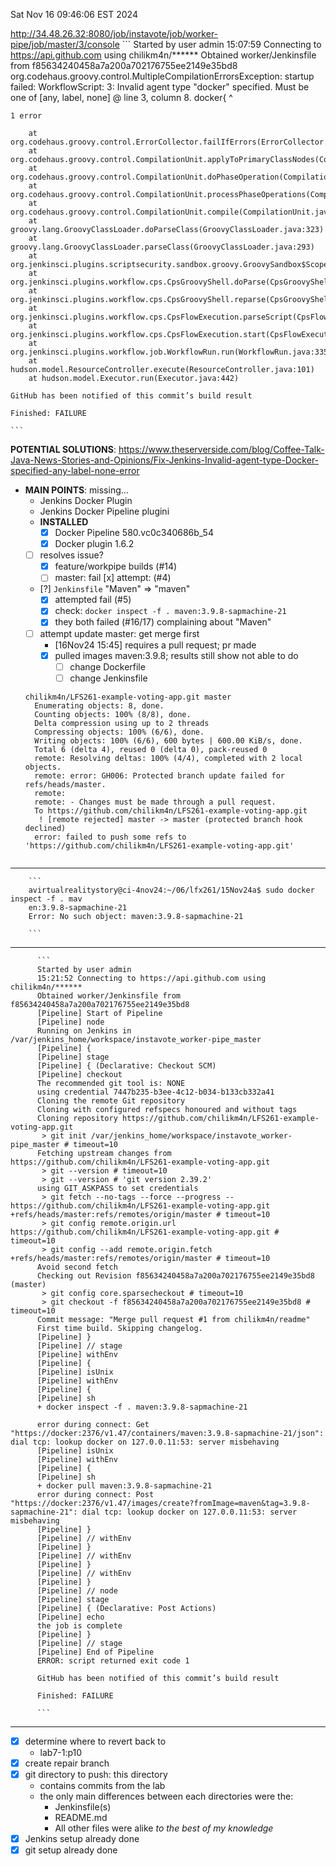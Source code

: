 Sat Nov 16 09:46:06 EST 2024

http://34.48.26.32:8080/job/instavote/job/worker-pipe/job/master/3/console
    ```
    Started by user admin
    15:07:59 Connecting to https://api.github.com using chilikm4n/******
    Obtained worker/Jenkinsfile from f85634240458a7a200a702176755ee2149e35bd8
    org.codehaus.groovy.control.MultipleCompilationErrorsException: startup failed:
    WorkflowScript: 3: Invalid agent type "docker" specified. Must be one of [any, label, none] @ line 3, column 8.
              docker{ 
              ^
    
    1 error
    
    	at org.codehaus.groovy.control.ErrorCollector.failIfErrors(ErrorCollector.java:309)
    	at org.codehaus.groovy.control.CompilationUnit.applyToPrimaryClassNodes(CompilationUnit.java:1107)
    	at org.codehaus.groovy.control.CompilationUnit.doPhaseOperation(CompilationUnit.java:624)
    	at org.codehaus.groovy.control.CompilationUnit.processPhaseOperations(CompilationUnit.java:602)
    	at org.codehaus.groovy.control.CompilationUnit.compile(CompilationUnit.java:579)
    	at groovy.lang.GroovyClassLoader.doParseClass(GroovyClassLoader.java:323)
    	at groovy.lang.GroovyClassLoader.parseClass(GroovyClassLoader.java:293)
    	at org.jenkinsci.plugins.scriptsecurity.sandbox.groovy.GroovySandbox$Scope.parse(GroovySandbox.java:163)
    	at org.jenkinsci.plugins.workflow.cps.CpsGroovyShell.doParse(CpsGroovyShell.java:190)
    	at org.jenkinsci.plugins.workflow.cps.CpsGroovyShell.reparse(CpsGroovyShell.java:175)
    	at org.jenkinsci.plugins.workflow.cps.CpsFlowExecution.parseScript(CpsFlowExecution.java:652)
    	at org.jenkinsci.plugins.workflow.cps.CpsFlowExecution.start(CpsFlowExecution.java:598)
    	at org.jenkinsci.plugins.workflow.job.WorkflowRun.run(WorkflowRun.java:335)
    	at hudson.model.ResourceController.execute(ResourceController.java:101)
    	at hudson.model.Executor.run(Executor.java:442)
    
    GitHub has been notified of this commit’s build result
    
    Finished: FAILURE
      
    ```
**POTENTIAL SOLUTIONS**:
https://www.theserverside.com/blog/Coffee-Talk-Java-News-Stories-and-Opinions/Fix-Jenkins-Invalid-agent-type-Docker-specified-any-label-none-error
  - **MAIN POINTS**: missing...
    - Jenkins Docker Plugin 
    - Jenkins Docker Pipeline plugini
    + **INSTALLED**
      - [x] Docker Pipeline 580.vc0c340686b_54
      - [x] Docker plugin 1.6.2
    + [ ] resolves issue?
      + [x] feature/workpipe builds (#14)
      - [ ] master: fail [x] attempt: (#4)
    + [?] `Jenkinsfile` "Maven" => "maven"
      - [x] attempted fail (#5)
      - [x] check: `docker inspect -f . maven:3.9.8-sapmachine-21`
      - [x] they both failed (#16/17) complaining about "Maven"
    - [ ] attempt update master: get merge first
      - [16Nov24 15:45] requires a pull request; pr made
      - [x] pulled images maven:3.9.8; results still show not able to do
        - [ ] change Dockerfile
        - [ ] change Jenkinsfile
    ```
    chilikm4n/LFS261-example-voting-app.git master
      Enumerating objects: 8, done.
      Counting objects: 100% (8/8), done.
      Delta compression using up to 2 threads
      Compressing objects: 100% (6/6), done.
      Writing objects: 100% (6/6), 600 bytes | 600.00 KiB/s, done.
      Total 6 (delta 4), reused 0 (delta 0), pack-reused 0
      remote: Resolving deltas: 100% (4/4), completed with 2 local objects.
      remote: error: GH006: Protected branch update failed for refs/heads/master.
      remote: 
      remote: - Changes must be made through a pull request.
      To https://github.com/chilikm4n/LFS261-example-voting-app.git
       ! [remote rejected] master -> master (protected branch hook declined)
      error: failed to push some refs to 'https://github.com/chilikm4n/LFS261-example-voting-app.git'
            
    ```

____
     
        ```
        avirtualrealitystory@ci-4nov24:~/06/lfx261/15Nov24a$ sudo docker inspect -f . mav
        en:3.9.8-sapmachine-21
        Error: No such object: maven:3.9.8-sapmachine-21
        
        ```
____

          ```
          Started by user admin
          15:21:52 Connecting to https://api.github.com using chilikm4n/******
          Obtained worker/Jenkinsfile from f85634240458a7a200a702176755ee2149e35bd8
          [Pipeline] Start of Pipeline
          [Pipeline] node
          Running on Jenkins in /var/jenkins_home/workspace/instavote_worker-pipe_master
          [Pipeline] {
          [Pipeline] stage
          [Pipeline] { (Declarative: Checkout SCM)
          [Pipeline] checkout
          The recommended git tool is: NONE
          using credential 7447b235-b3ee-4c12-b034-b133cb332a41
          Cloning the remote Git repository
          Cloning with configured refspecs honoured and without tags
          Cloning repository https://github.com/chilikm4n/LFS261-example-voting-app.git
           > git init /var/jenkins_home/workspace/instavote_worker-pipe_master # timeout=10
          Fetching upstream changes from https://github.com/chilikm4n/LFS261-example-voting-app.git
           > git --version # timeout=10
           > git --version # 'git version 2.39.2'
          using GIT_ASKPASS to set credentials 
           > git fetch --no-tags --force --progress -- https://github.com/chilikm4n/LFS261-example-voting-app.git +refs/heads/master:refs/remotes/origin/master # timeout=10
           > git config remote.origin.url https://github.com/chilikm4n/LFS261-example-voting-app.git # timeout=10
           > git config --add remote.origin.fetch +refs/heads/master:refs/remotes/origin/master # timeout=10
          Avoid second fetch
          Checking out Revision f85634240458a7a200a702176755ee2149e35bd8 (master)
           > git config core.sparsecheckout # timeout=10
           > git checkout -f f85634240458a7a200a702176755ee2149e35bd8 # timeout=10
          Commit message: "Merge pull request #1 from chilikm4n/readme"
          First time build. Skipping changelog.
          [Pipeline] }
          [Pipeline] // stage
          [Pipeline] withEnv
          [Pipeline] {
          [Pipeline] isUnix
          [Pipeline] withEnv
          [Pipeline] {
          [Pipeline] sh
          + docker inspect -f . maven:3.9.8-sapmachine-21
          
          error during connect: Get "https://docker:2376/v1.47/containers/maven:3.9.8-sapmachine-21/json": dial tcp: lookup docker on 127.0.0.11:53: server misbehaving
          [Pipeline] isUnix
          [Pipeline] withEnv
          [Pipeline] {
          [Pipeline] sh
          + docker pull maven:3.9.8-sapmachine-21
          error during connect: Post "https://docker:2376/v1.47/images/create?fromImage=maven&tag=3.9.8-sapmachine-21": dial tcp: lookup docker on 127.0.0.11:53: server misbehaving
          [Pipeline] }
          [Pipeline] // withEnv
          [Pipeline] }
          [Pipeline] // withEnv
          [Pipeline] }
          [Pipeline] // withEnv
          [Pipeline] }
          [Pipeline] // node
          [Pipeline] stage
          [Pipeline] { (Declarative: Post Actions)
          [Pipeline] echo
          the job is complete
          [Pipeline] }
          [Pipeline] // stage
          [Pipeline] End of Pipeline
          ERROR: script returned exit code 1
          
          GitHub has been notified of this commit’s build result
          
          Finished: FAILURE
            
          ```


____
+ [x] determine where to revert back to
  - lab7-1:p10
+ [x] create repair branch
+ [x] git directory to push: this directory
  - contains commits from the lab
  - the only main differences between each directories were the:
    - Jenkinsfile(s)
    - README.md 
    - All other files were alike
*to the best of my knowledge*
+ [x] Jenkins setup already done
+ [x] git setup already done
